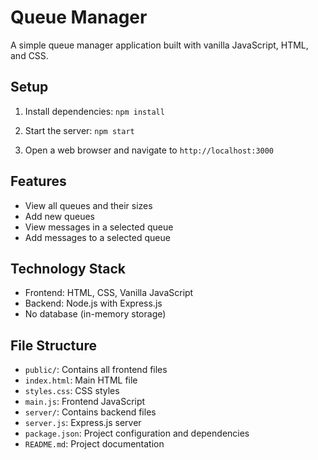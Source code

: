 # Queue Manager

A simple queue manager application built with vanilla JavaScript, HTML, and CSS.

## Setup

1. Install dependencies:
   `npm install`

2. Start the server:
   `npm start`

3. Open a web browser and navigate to `http://localhost:3000`

## Features

- View all queues and their sizes
- Add new queues
- View messages in a selected queue
- Add messages to a selected queue

## Technology Stack

- Frontend: HTML, CSS, Vanilla JavaScript
- Backend: Node.js with Express.js
- No database (in-memory storage)

## File Structure

- `public/`: Contains all frontend files
- `index.html`: Main HTML file
- `styles.css`: CSS styles
- `main.js`: Frontend JavaScript
- `server/`: Contains backend files
- `server.js`: Express.js server
- `package.json`: Project configuration and dependencies
- `README.md`: Project documentation

